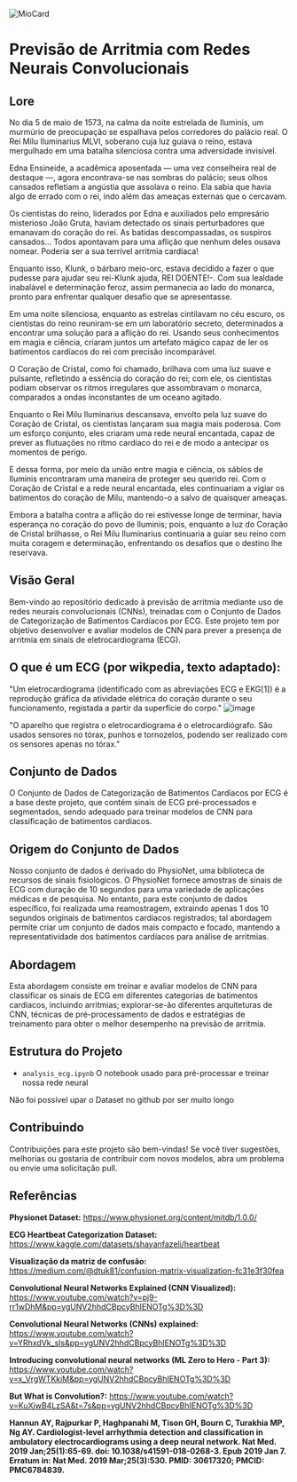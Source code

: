 ![MioCard](https://github.com/elementare/cardiowave/assets/42151032/e4bd0652-7b16-4479-a977-3f41ec594326)

# Previsão de Arritmia com Redes Neurais Convolucionais

## Lore
No dia 5 de maio de 1573, na calma da noite estrelada de Iluminis, um murmúrio de preocupação se espalhava pelos corredores do palácio real. O Rei Milu Iluminarius MLVI, soberano cuja luz guiava o reino, estava mergulhado em uma batalha silenciosa contra uma adversidade invisível.

Edna Ensineide, a acadêmica aposentada — uma vez conselheira real de destaque —, agora encontrava-se nas sombras do palácio; seus olhos cansados refletiam a angústia que assolava o reino. Ela sabia que havia algo de errado com o rei, indo além das ameaças externas que o cercavam.

Os cientistas do reino, liderados por Edna e auxiliados pelo empresário misterioso João Gruta, haviam detectado os sinais perturbadores que emanavam do coração do rei. As batidas descompassadas, os suspiros cansados… Todos apontavam para uma aflição que nenhum deles ousava nomear. Poderia ser a sua terrível arritmia cardíaca!

Enquanto isso, Klunk, o bárbaro meio-orc, estava decidido a fazer o que pudesse para ajudar seu rei-Klunk ajuda, REI DOENTE!-. Com sua lealdade inabalável e determinação feroz, assim permanecia ao lado do monarca, pronto para enfrentar qualquer desafio que se apresentasse.

Em uma noite silenciosa, enquanto as estrelas cintilavam no céu escuro, os cientistas do reino reuniram-se em um laboratório secreto, determinados a encontrar uma solução para a aflição do rei. Usando seus conhecimentos em magia e ciência, criaram juntos um artefato mágico capaz de ler os batimentos cardíacos do rei com precisão incomparável.

O Coração de Cristal, como foi chamado, brilhava com uma luz suave e pulsante, refletindo a essência do coração do rei; com ele, os cientistas podiam observar os ritmos irregulares que assombravam o monarca, comparados a ondas inconstantes de um oceano agitado.

Enquanto o Rei Milu Iluminarius descansava, envolto pela luz suave do Coração de Cristal, os cientistas lançaram sua magia mais poderosa. Com um esforço conjunto, eles criaram uma rede neural encantada, capaz de prever as flutuações no ritmo cardíaco do rei e de modo a antecipar os momentos de perigo.

E dessa forma, por meio da união entre magia e ciência, os sábios de Iluminis encontraram uma maneira de proteger seu querido rei. Com o Coração de Cristal e a rede neural encantada, eles continuariam a vigiar os batimentos do coração de Milu, mantendo-o a salvo de quaisquer ameaças.

Embora a batalha contra a aflição do rei estivesse longe de terminar, havia esperança no coração do povo de Iluminis; pois, enquanto a luz do Coração de Cristal brilhasse, o Rei Milu Iluminarius continuaria a guiar seu reino com muita coragem e determinação, enfrentando os desafios que o destino lhe reservava.

## Visão Geral
Bem-vindo ao repositório dedicado à previsão de arritmia mediante uso de redes neurais convolucionais (CNNs), treinadas com o Conjunto de Dados de Categorização de Batimentos Cardíacos por ECG. Este projeto tem por objetivo desenvolver e avaliar modelos de CNN para prever a presença de arritmia em sinais de eletrocardiograma (ECG).

## O que é um ECG (por wikpedia, texto adaptado):
"Um eletrocardiograma (identificado com as abreviações ECG e EKG[1]) é a reprodução gráfica da atividade elétrica do coração durante o seu funcionamento, registada a partir da superfície do corpo."
![image](https://github.com/elementare/cardiowave/assets/135054073/9d79aa50-40e0-4a26-9caf-a69bd23ca6ab)

"O aparelho que registra o eletrocardiograma é o eletrocardiógrafo. São usados sensores no tórax, punhos e tornozelos, podendo ser realizado com os sensores apenas no tórax."

## Conjunto de Dados
O Conjunto de Dados de Categorização de Batimentos Cardíacos por ECG é a base deste projeto, que contém sinais de ECG pré-processados e segmentados, sendo adequado para treinar modelos de CNN para classificação de batimentos cardíacos.

## Origem do Conjunto de Dados
Nosso conjunto de dados é derivado do PhysioNet, uma biblioteca de recursos de sinais fisiológicos. O PhysioNet fornece amostras de sinais de ECG com duração de 10 segundos para uma variedade de aplicações médicas e de pesquisa. No entanto, para este conjunto de dados específico, foi realizada uma reamostragem, extraindo apenas 1 dos 10 segundos originais de batimentos cardíacos registrados; tal abordagem permite criar um conjunto de dados mais compacto e focado, mantendo a representatividade dos batimentos cardíacos para análise de arritmias.

## Abordagem
Esta abordagem consiste em treinar e avaliar modelos de CNN para classificar os sinais de ECG em diferentes categorias de batimentos cardíacos, incluindo arritmias; explorar-se-ão diferentes arquiteturas de CNN, técnicas de pré-processamento de dados e estratégias de treinamento para obter o melhor desempenho na previsão de arritmia.

## Estrutura do Projeto
- `analysis_ecg.ipynb` O notebook usado para pré-processar e treinar nossa rede neural

Não foi possível upar o Dataset no github por ser muito longo

## Contribuindo
Contribuições para este projeto são bem-vindas! Se você tiver sugestões, melhorias ou gostaria de contribuir com novos modelos, abra um problema ou envie uma solicitação pull.

## Referências

**Physionet Dataset:** https://www.physionet.org/content/mitdb/1.0.0/

**ECG Heartbeat Categorization Dataset:** https://www.kaggle.com/datasets/shayanfazeli/heartbeat

**Visualização da matriz de confusão:** https://medium.com/@dtuk81/confusion-matrix-visualization-fc31e3f30fea

**Convolutional Neural Networks Explained (CNN Visualized):** https://www.youtube.com/watch?v=pj9-rr1wDhM&pp=ygUNV2hhdCBpcyBhIENOTg%3D%3D

**Convolutional Neural Networks (CNNs) explained:** https://www.youtube.com/watch?v=YRhxdVk_sIs&pp=ygUNV2hhdCBpcyBhIENOTg%3D%3D

**Introducing convolutional neural networks (ML Zero to Hero - Part 3):** https://www.youtube.com/watch?v=x_VrgWTKkiM&pp=ygUNV2hhdCBpcyBhIENOTg%3D%3D

**But What is Convolution?:** https://www.youtube.com/watch?v=KuXjwB4LzSA&t=7s&pp=ygUNV2hhdCBpcyBhIENOTg%3D%3D

**Hannun AY, Rajpurkar P, Haghpanahi M, Tison GH, Bourn C, Turakhia MP, Ng AY. Cardiologist-level arrhythmia detection and classification in ambulatory electrocardiograms using a deep neural network. Nat Med. 2019 Jan;25(1):65-69. doi: 10.1038/s41591-018-0268-3. Epub 2019 Jan 7. Erratum in: Nat Med. 2019 Mar;25(3):530. PMID: 30617320; PMCID: PMC6784839.**
